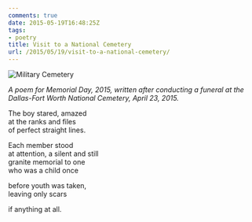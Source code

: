 ```yaml
---
comments: true
date: 2015-05-19T16:48:25Z
tags:
- poetry
title: Visit to a National Cemetery
url: /2015/05/19/visit-to-a-national-cemetery/
---
```


![Military Cemetery](/images/2015/cemetery.jpg)

*A poem for Memorial Day, 2015, written after conducting a funeral at the Dallas-Fort Worth National Cemetery, April 23, 2015.*

The boy stared, amazed  
at the ranks and files  
of perfect straight lines.  

Each member stood  
at attention, a silent and still  
granite memorial to one  
who was a child once

before youth was taken,  
leaving only scars

if anything at all. 

